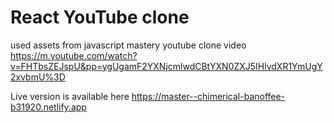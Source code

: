 # React YouTube clone
used assets from javascript mastery youtube clone video https://m.youtube.com/watch?v=FHTbsZEJspU&pp=ygUgamF2YXNjcmlwdCBtYXN0ZXJ5IHlvdXR1YmUgY2xvbmU%3D

Live version is available here
https://master--chimerical-banoffee-b31920.netlify.app
